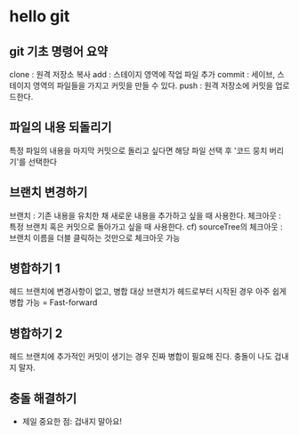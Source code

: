 # hello git

## git 기초 명령어 요약

clone : 원격 저장소 복사
add : 스테이지 영역에 작업 파일 추가
commit : 세이브, 스테이지 영역의 파일들을 가지고 커밋을 만들 수 있다.
push : 원격 저장소에 커밋을 업로드한다.

## 파일의 내용 되돌리기
특정 파일의 내용을 마지막 커밋으로 돌리고 싶다면 해당 파일 선택 후 '코드 뭉치 버리기'를 선택한다

## 브랜치 변경하기
브랜치 : 기존 내용을 유치한 채 새로운 내용을 추가하고 싶을 때 사용한다.
체크아웃 : 특정 브랜치 혹은 커밋으로 돌아가고 싶을 때 사용한다.
cf) sourceTree의 체크아웃 : 브랜치 이름을 더블 클릭하는 것만으로 체크아웃 가능

## 병합하기 1

헤드 브랜치에 변경사항이 없고, 병합 대상 브랜치가 헤드로부터 시작된 경우 아주 쉽게 병합 가능 = Fast-forward

## 병합하기 2
헤드 브랜치에 추가적인 커밋이 생기는 경우 진짜 병합이 필요해 진다.
충돌이 나도 겁내지 말자.

## 충돌 해결하기
- 제일 중요한 점: 겁내지 말아요!
